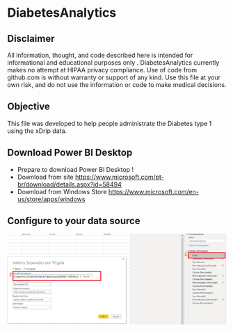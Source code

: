 # DiabetesAnalytics

## Disclaimer
All information, thought, and code described here is intended for informational and educational purposes only
. DiabetesAnalytics currently makes no attempt at HIPAA privacy compliance. Use of code from github.com is without warranty or support of any kind. 
Use this file at your own risk, and do not use the information or code to make medical decisions.

## Objective
This file was developed to help people administrate the Diabetes type 1 using the xDrip data.

## Download Power BI Desktop
* Prepare to download Power BI Desktop !
* Download from site https://www.microsoft.com/pt-br/download/details.aspx?id=58494
* Download from Windows Store https://www.microsoft.com/en-us/store/apps/windows

## Configure to your data source

![GitHub Logo](/changeSource.png)

